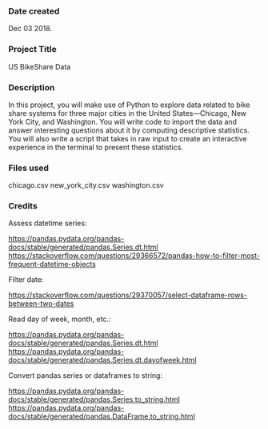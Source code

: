 ### Date created
Dec 03 2018.

### Project Title
US BikeShare Data

### Description
In this project, you will make use of Python to explore data related to bike share systems for three major cities in the United States—Chicago, New York City, and Washington. You will write code to import the data and answer interesting questions about it by computing descriptive statistics. You will also write a script that takes in raw input to create an interactive experience in the terminal to present these statistics.

### Files used
chicago.csv
new_york_city.csv
washington.csv

### Credits
Assess datetime series:

https://pandas.pydata.org/pandas-docs/stable/generated/pandas.Series.dt.html
https://stackoverflow.com/questions/29366572/pandas-how-to-filter-most-frequent-datetime-objects

Filter date:

https://stackoverflow.com/questions/29370057/select-dataframe-rows-between-two-dates

Read day of week, month, etc.:

https://pandas.pydata.org/pandas-docs/stable/generated/pandas.Series.dt.html
https://pandas.pydata.org/pandas-docs/stable/generated/pandas.Series.dt.dayofweek.html

Convert pandas series or dataframes to string:

https://pandas.pydata.org/pandas-docs/stable/generated/pandas.Series.to_string.html
https://pandas.pydata.org/pandas-docs/stable/generated/pandas.DataFrame.to_string.html
